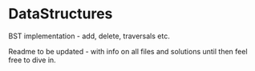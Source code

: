 DataStructures
==============
BST implementation - add, delete, traversals etc.

Readme to be updated - with info on all files and solutions until then feel free to dive in.
